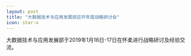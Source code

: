 ```yaml
---
layout: post
title: "大数据技术与应用发展部召开年度战略研讨会"
icon: star-o
---
```


大数据技术与应用发展部于2019年1月16日-17日在怀柔进行战略研讨及经验交流。
